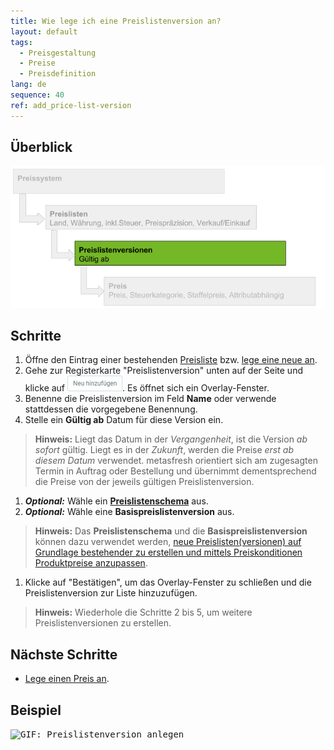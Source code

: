 ```yaml
---
title: Wie lege ich eine Preislistenversion an?
layout: default
tags:
  - Preisgestaltung
  - Preise
  - Preisdefinition
lang: de
sequence: 40
ref: add_price-list-version
---
```


## Überblick
<kbd><img src="assets/Preissystem Hierarchie - Preislistenversion.png" alt="Abb.: Preissystem-Hierarchie - Fokus: Preislistenversionen"></kbd>

## Schritte
1. Öffne den Eintrag einer bestehenden [Preisliste](Menu) bzw. [lege eine neue an](Preisliste_anlegen).
1. Gehe zur Registerkarte "Preislistenversion" unten auf der Seite und klicke auf !["Neu hinzufügen"](assets/Neu_hinzufuegen_Button.png). Es öffnet sich ein Overlay-Fenster.
1. Benenne die Preislistenversion im Feld **Name** oder verwende stattdessen die vorgegebene Benennung.
1. Stelle ein **Gültig ab** Datum für diese Version ein.
 >**Hinweis:** Liegt das Datum in der *Vergangenheit*, ist die Version *ab sofort* gültig. Liegt es in der *Zukunft*, werden die Preise *erst ab diesem Datum* verwendet. metasfresh orientiert sich am zugesagten Termin in Auftrag oder Bestellung und übernimmt dementsprechend die Preise von der jeweils gültigen Preislistenversion.

1. ***Optional:*** Wähle ein [**Preislistenschema**](Preislistenschema_anlegen) aus.
1. ***Optional:*** Wähle eine **Basispreislistenversion** aus.
 >**Hinweis:** Das **Preislistenschema** und die **Basispreislistenversion** können dazu verwendet werden, [neue Preislisten(versionen) auf Grundlage bestehender zu erstellen und mittels Preiskonditionen Produktpreise anzupassen](Preise_von_Preislistenversion_kopieren).

1. Klicke auf "Bestätigen", um das Overlay-Fenster zu schließen und die Preislistenversion zur Liste hinzuzufügen.
 >**Hinweis:** Wiederhole die Schritte 2 bis 5, um weitere Preislistenversionen zu erstellen.

## Nächste Schritte
- [Lege einen Preis an](Preis_anlegen).

## Beispiel
<kbd><img src="assets/Preislistenversion_anlegen.gif" alt="GIF: Preislistenversion anlegen"></kbd>
